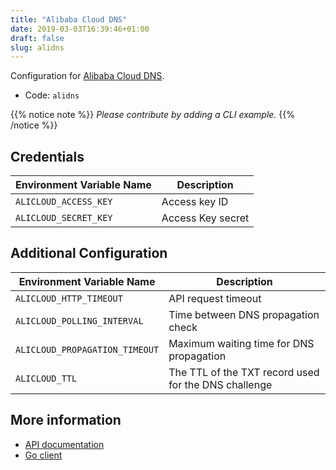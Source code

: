 ```yaml
---
title: "Alibaba Cloud DNS"
date: 2019-03-03T16:39:46+01:00
draft: false
slug: alidns
---
```


<!-- THIS DOCUMENTATION IS AUTO-GENERATED. PLEASE DO NOT EDIT. -->
<!-- providers/dns/alidns/alidns.toml -->
<!-- THIS DOCUMENTATION IS AUTO-GENERATED. PLEASE DO NOT EDIT. -->


Configuration for [Alibaba Cloud DNS](https://www.alibabacloud.com/product/dns).


<!--more-->

- Code: `alidns`

{{% notice note %}}
_Please contribute by adding a CLI example._
{{% /notice %}}




## Credentials

| Environment Variable Name | Description |
|-----------------------|-------------|
| `ALICLOUD_ACCESS_KEY` | Access key ID |
| `ALICLOUD_SECRET_KEY` | Access Key secret |


## Additional Configuration

| Environment Variable Name | Description |
|--------------------------------|-------------|
| `ALICLOUD_HTTP_TIMEOUT` | API request timeout |
| `ALICLOUD_POLLING_INTERVAL` | Time between DNS propagation check |
| `ALICLOUD_PROPAGATION_TIMEOUT` | Maximum waiting time for DNS propagation |
| `ALICLOUD_TTL` | The TTL of the TXT record used for the DNS challenge |




## More information

- [API documentation](https://www.alibabacloud.com/help/doc-detail/42875.htm)
- [Go client](https://github.com/aliyun/alibaba-cloud-sdk-go)

<!-- THIS DOCUMENTATION IS AUTO-GENERATED. PLEASE DO NOT EDIT. -->
<!-- providers/dns/alidns/alidns.toml -->
<!-- THIS DOCUMENTATION IS AUTO-GENERATED. PLEASE DO NOT EDIT. -->
